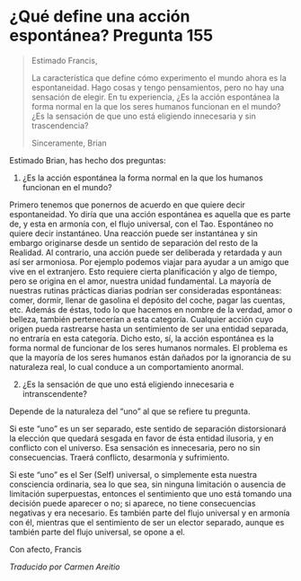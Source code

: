 # ¿Qué define una acción espontánea? Pregunta 155

>Estimado Francis,
>
>La característica que define cómo experimento el mundo ahora es la espontaneidad. Hago cosas y tengo pensamientos, pero no hay una sensación de elegir. En tu experiencia, ¿Es la acción espontánea la forma normal en la que los seres humanos funcionan en el mundo? ¿Es la sensación de que uno está eligiendo innecesaria y sin trascendencia?
>
>Sinceramente, Brian

Estimado Brian, has hecho dos preguntas:

1. ¿Es la acción espontánea la forma normal en la que los humanos funcionan en el mundo?

Primero tenemos que ponernos de acuerdo en que quiere decir espontaneidad. Yo diría que una acción espontánea es aquella que es parte de, y esta en armonía con, el flujo universal, con el Tao. Espontáneo no quiere decir instantáneo. Una reacción puede ser instantánea y sin embargo originarse desde un sentido de separación del resto de la Realidad. Al contrario, una acción puede ser deliberada y retardada y aun así ser armoniosa. Por ejemplo podemos viajar para ayudar a un amigo que vive en el extranjero. Esto requiere cierta planificación y algo de tiempo, pero se origina en el amor, nuestra unidad fundamental. La mayoría de nuestras rutinas prácticas diarias podrían ser consideradas espontáneas: comer, dormir, llenar de gasolina el depósito del coche, pagar las cuentas, etc. Además de éstas, todo lo que hacemos en nombre de la verdad, amor o belleza, también pertenecerían a esta categoría. Cualquier acción cuyo origen pueda rastrearse hasta un sentimiento de ser una entidad separada, no entraría en esta categoría. Dicho esto, sí, la acción espontánea es la forma normal de funcionar de los seres humanos normales. El problema es que la mayoría de los seres humanos están dañados por la ignorancia de su naturaleza real, lo cual conduce a un comportamiento anormal.

2. ¿Es la sensación de que uno está eligiendo innecesaria e intranscendente?

Depende de la naturaleza del “uno” al que se refiere tu pregunta.

Si este “uno” es un ser separado, este sentido de separación distorsionará la elección que quedará sesgada en favor de ésta entidad ilusoria, y en conflicto con el universo. Esa sensación es innecesaria, pero no sin consecuencias. Traerá conflicto, desarmonía y sufrimiento.

Si este “uno” es el Ser (Self) universal, o simplemente esta nuestra consciencia ordinaria, sea lo que sea, sin ninguna limitación o ausencia de limitación superpuestas, entonces el sentimiento que uno está tomando una decisión puede aparecer o no; si aparece, no tiene consecuencias negativas y era necesario. Es también parte del flujo universal y en armonía con él, mientras que el sentimiento de ser un elector separado, aunque es también parte del flujo universal, se opone a el.

Con afecto, Francis

_Traducido por Carmen Areitio_


